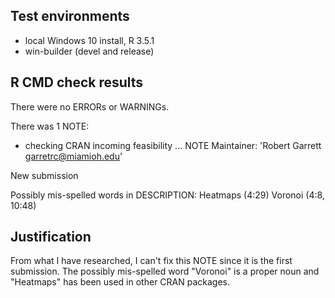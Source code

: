 ## Test environments
* local Windows 10 install, R 3.5.1
* win-builder (devel and release)

## R CMD check results
There were no ERRORs or WARNINGs. 

There was 1 NOTE:

* checking CRAN incoming feasibility ... NOTE
Maintainer: 'Robert Garrett <garretrc@miamioh.edu>'

New submission

Possibly mis-spelled words in DESCRIPTION:
  Heatmaps (4:29)
  Voronoi (4:8, 10:48)

## Justification
From what I have researched, I can't fix this NOTE since it is the first submission.
The possibly mis-spelled word "Voronoi" is a proper noun and "Heatmaps" has been used in other CRAN packages. 
